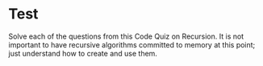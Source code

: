 # Test

Solve each of the questions from this Code Quiz on Recursion. It is not important to have recursive algorithms committed to memory at this point; just understand how to create and use them.
